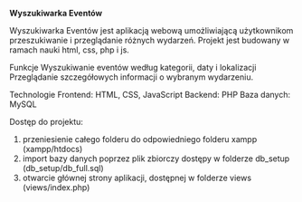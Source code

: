 **Wyszukiwarka Eventów**

Wyszukiwarka Eventów jest aplikacją webową umożliwiającą użytkownikom przeszukiwanie i przeglądanie różnych wydarzeń. 
Projekt jest budowany w ramach nauki html, css, php i js.

Funkcje
Wyszukiwanie eventów według kategorii, daty i lokalizacji
Przeglądanie szczegółowych informacji o wybranym wydarzeniu.

Technologie
Frontend: HTML, CSS, JavaScript
Backend: PHP
Baza danych: MySQL

Dostęp do projektu:
1. przeniesienie całego folderu do odpowiedniego folderu xampp (xampp/htdocs)
2. import bazy danych poprzez plik zbiorczy dostępy w folderze db_setup (db_setup/db_full.sql)
3. otwarcie głównej strony aplikacji, dostępnej w folderze views (views/index.php)